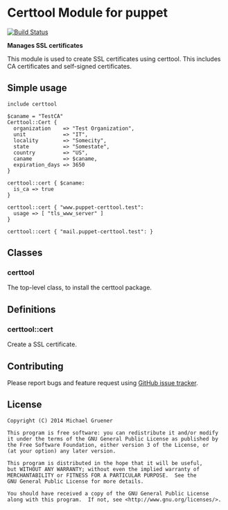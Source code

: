 # Certtool Module for puppet

[![Build Status](https://travis-ci.org/Millenux/puppet-certtool.png?branch=master)](https://travis-ci.org/Millenux/puppet-certtool)

**Manages SSL certificates**

This module is used to create SSL certificates using certtool. This
includes CA certificates and self-signed certificates.

## Simple usage

    include certtool

    $caname = "TestCA"
    Certtool::Cert {
      organization    => "Test Organization",
      unit            => "IT",
      locality        => "Somecity",
      state           => "Somestate",
      country         => "US",
      caname          => $caname,
      expiration_days => 3650
    }

    certtool::cert { $caname:
      is_ca => true
    }

    certtool::cert { "www.puppet-certtool.test": 
      usage => [ "tls_www_server" ]
    }

    certtool::cert { "mail.puppet-certtool.test": }

## Classes

### certtool

The top-level class, to install the certtool package.

## Definitions

### certtool::cert

Create a SSL certificate.

## Contributing

Please report bugs and feature request using [GitHub issue
tracker](https://github.com/Millenux/puppet-certtool/issues).

## License

    Copyright (C) 2014 Michael Gruener

    This program is free software: you can redistribute it and/or modify
    it under the terms of the GNU General Public License as published by
    the Free Software Foundation, either version 3 of the License, or
    (at your option) any later version.

    This program is distributed in the hope that it will be useful,
    but WITHOUT ANY WARRANTY; without even the implied warranty of
    MERCHANTABILITY or FITNESS FOR A PARTICULAR PURPOSE.  See the
    GNU General Public License for more details.

    You should have received a copy of the GNU General Public License
    along with this program.  If not, see <http://www.gnu.org/licenses/>.
